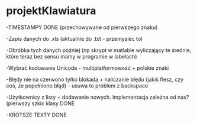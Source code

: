 # projektKlawiatura
-TIMESTAMPY DONE (przechowywane od pierwszego znaku)


-Zapis danych do .xls (aktualnie do .txt - przemyslec to)


-Obróbka tych danych później (np skrypt w matlabie wyliczający te średnie, które teraz bez sensu mamy w programie w labelach)


-Wybrać kodowanie Unicode - multiplatformowość + polskie znaki


-Błędy nie na czerwono tylko blokada + naliczanie błędu (jakiś flesz, czy coś, że popełniono błąd) - usuwa to problem z backspace


-Użytkownicy z listy + dodawanie nowych. Implementacja zależna od nas? (pierwszy szkic klasy DONE

-KROTSZE TEXTY DONE
